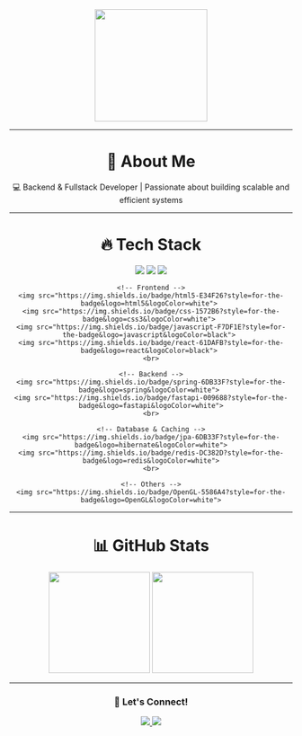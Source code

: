 <div align="center">
    <img src="https://github.com/WindowisPark/image/blob/main/mylogo.png?raw=true" width="200">
</div>

---

<div align="center">
    <h1>👋 About Me</h1>
    <p>💻 Backend & Fullstack Developer | Passionate about building scalable and efficient systems</p>
</div>

---

<div align="center">
    <h1>🔥 Tech Stack</h1>
</div>

<div align="center"> 
    <!-- Languages -->
    <img src="https://img.shields.io/badge/java-007396?style=for-the-badge&logo=java&logoColor=white">
    <img src="https://img.shields.io/badge/c-A8B9CC?style=for-the-badge&logo=c%2B%2B&logoColor=white">
    <img src="https://img.shields.io/badge/python-3776AB?style=for-the-badge&logo=python&logoColor=white"> 
    <br>

    <!-- Frontend -->
    <img src="https://img.shields.io/badge/html5-E34F26?style=for-the-badge&logo=html5&logoColor=white"> 
    <img src="https://img.shields.io/badge/css-1572B6?style=for-the-badge&logo=css3&logoColor=white"> 
    <img src="https://img.shields.io/badge/javascript-F7DF1E?style=for-the-badge&logo=javascript&logoColor=black"> 
    <img src="https://img.shields.io/badge/react-61DAFB?style=for-the-badge&logo=react&logoColor=black"> 
    <br>

    <!-- Backend -->
    <img src="https://img.shields.io/badge/spring-6DB33F?style=for-the-badge&logo=spring&logoColor=white"> 
    <img src="https://img.shields.io/badge/fastapi-009688?style=for-the-badge&logo=fastapi&logoColor=white">
    <br>

    <!-- Database & Caching -->
    <img src="https://img.shields.io/badge/jpa-6DB33F?style=for-the-badge&logo=hibernate&logoColor=white">
    <img src="https://img.shields.io/badge/redis-DC382D?style=for-the-badge&logo=redis&logoColor=white">
    <br>

    <!-- Others -->
    <img src="https://img.shields.io/badge/OpenGL-5586A4?style=for-the-badge&logo=OpenGL&logoColor=white">
</div>

---

<div align="center">
    <h1>📊 GitHub Stats</h1>
</div>

<div align="center">
    <img src="https://github-readme-stats.vercel.app/api?username=WindowisPark&show_icons=true&theme=dracula" height="180">
    <img src="http://mazassumnida.wtf/api/v2/generate_badge?boj=jose5744" height="180">
</div>

---

<div align="center">
    <h3>🚀 Let's Connect!</h3>
    <p>
        <a href="https://github.com/WindowisPark">
            <img src="https://img.shields.io/badge/GitHub-181717?style=for-the-badge&logo=github&logoColor=white">
        </a>
        <a href="mailto:josechang5744@gmail.com">
            <img src="https://img.shields.io/badge/Email-D14836?style=for-the-badge&logo=gmail&logoColor=white">
        </a>
    </p>
</div>
